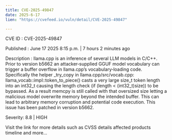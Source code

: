 ```yaml
---
title: CVE-2025-49847
date: 2025-6-17
lien: "https://cvefeed.io/vuln/detail/CVE-2025-49847"

---
```


CVE ID : CVE-2025-49847

Published :  June 17
2025
8:15 p.m. | 7 hours
2 minutes ago

Description : llama.cpp is an inference of several LLM models in C/C++. Prior to version b5662
an attacker‐supplied GGUF model vocabulary can trigger a buffer overflow in llama.cpp’s vocabulary‐loading code. Specifically
the helper _try_copy in llama.cpp/src/vocab.cpp: llama_vocab::impl::token_to_piece() casts a very large size_t token length into an int32_t
causing the length check (if (length < (int32_t)size)) to be bypassed. As a result
memcpy is still called with that oversized size
letting a malicious model overwrite memory beyond the intended buffer. This can lead to arbitrary memory corruption and potential code execution. This issue has been patched in version b5662.

Severity: 8.8 | HIGH

Visit the link for more details
such as CVSS details
affected products
timeline
and more...
